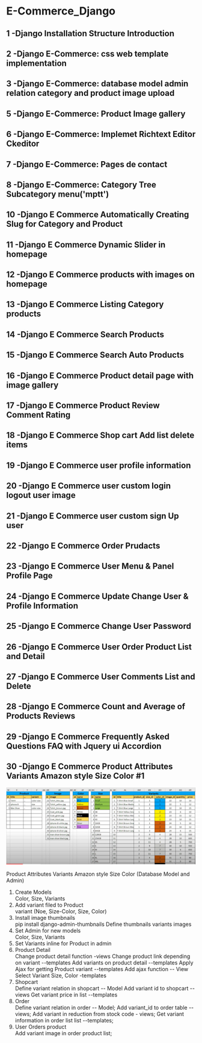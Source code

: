 # E-Commerce_Django

## 1 -Django Installation Structure Introduction

## 2 -Django E-Commerce: css web template implementation

## 3 -Django E-Commerce: database model admin relation category and product image upload

## 5 -Django E-Commerce: Product Image gallery

## 6 -Django E-Commerce: Implemet Richtext Editor Ckeditor

## 7 -Django E-Commerce: Pages de contact

## 8 -Django E-Commerce: Category Tree Subcategory menu('mptt')

## 10 -Django E Commerce Automatically Creating Slug for Category and Product

## 11 -Django E Commerce Dynamic Slider in homepage

## 12 -Django E Commerce products with images on homepage

## 13 -Django E Commerce Listing Category products

## 14 -Django E Commerce Search Products

## 15 -Django E Commerce Search Auto Products

## 16 -Django E Commerce Product detail page with image gallery

## 17 -Django E Commerce Product Review Comment Rating

## 18 -Django E Commerce Shop cart Add list delete items

## 19 -Django E Commerce user profile information

## 20 -Django E Commerce user custom login logout user image

## 21 -Django E Commerce user custom sign Up user

## 22 -Django E Commerce Order Prudacts

## 23 -Django E Commerce User Menu & Panel Profile Page

## 24 -Django E Commerce Update Change User & Profile Information

## 25 -Django E Commerce Change User Password

## 26 -Django E Commerce User Order Product List and Detail

## 27 -Django E Commerce User Comments List and Delete

## 28 -Django E Commerce Count and Average of Products Reviews

## 29 -Django E Commerce Frequently Asked Questions FAQ with Jquery ui Accordion

## 30 -Django E Commerce Product Attributes Variants Amazon style Size Color #1

![](imgscrin/varaint.png)

Product Attributes Variants Amazon style Size Color (Database Model and Admin)

<ol>
    <li>Create Models</li>
        Color,
        Size,
        Variants
    <li>Add variant filed to Product</li>
        variant (Noe, Size-Color, Size, Color)
    <li>Install image thumbnails</li>
        pip install django-admin-thumbnails
        Define thumbnails variants images
    <li> Set Admin for new models </li>
        Color,
        Size,
        Variants
    <li>Set Variants inline for Product in admin</li>
    <li>Product Detail</li>
        Change product detail function  -views
        Change product link depending on variant --templates
        Add variants on product detail --templates
        Apply Ajax for getting Product variant --templates
        Add ajax function  -- View
        Select Variant Size, Color -templates
    <li>Shopcart</li>
        Define  variant relation in shopcart -- Model
        Add variant id to shopcart --views
        Get variant price in list --templates
    <li>Order</li>
        Define variant relation in order  -- Model;
        Add variant_id to order table   -- views;
        Add variant in reduction from stock code -  views;
        Get variant information in order list list --templates;
    <li>User Orders product </li>
         Add variant image in order product list;
</ol>
